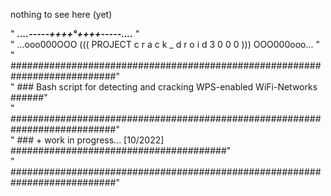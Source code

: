 nothing to see here (yet)                   
                   
                   
\"								_______....-----++++***°***++++-----...._______              \"<br>
\"		...ooo000OOO ((( PROJECT c r a c k _ d r o i d 3 0 0 0 ))) OOO000ooo...  \"<br>
\"	###########################################################################\"<br>
\"	### Bash script for detecting and cracking WPS-enabled WiFi-Networks ######\"<br>
\"	###########################################################################\"<br>
\"	### + work in progress... [10/2022] #######################################\"<br>
\"	###########################################################################\"<br>
